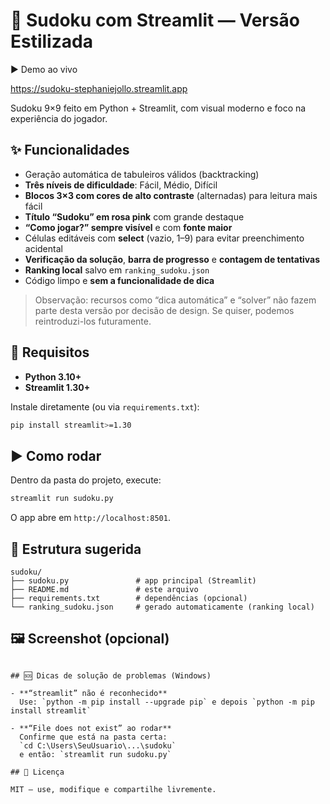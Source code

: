 # 🧩 Sudoku com Streamlit — Versão Estilizada

▶️ Demo ao vivo

https://sudoku-stephaniejollo.streamlit.app

Sudoku 9×9 feito em Python + Streamlit, com visual moderno e foco na experiência do jogador.

## ✨ Funcionalidades

- Geração automática de tabuleiros válidos (backtracking)
- **Três níveis de dificuldade**: Fácil, Médio, Difícil
- **Blocos 3×3 com cores de alto contraste** (alternadas) para leitura mais fácil
- **Título “Sudoku” em rosa pink** com grande destaque
- **“Como jogar?” sempre visível** e com **fonte maior**
- Células editáveis com **select** (vazio, 1–9) para evitar preenchimento acidental
- **Verificação da solução**, **barra de progresso** e **contagem de tentativas**
- **Ranking local** salvo em `ranking_sudoku.json`
- Código limpo e **sem a funcionalidade de dica**

> Observação: recursos como “dica automática” e “solver” não fazem parte desta versão por decisão de design. Se quiser, podemos reintroduzi-los futuramente.

## 🧰 Requisitos

- **Python 3.10+**
- **Streamlit 1.30+**

Instale diretamente (ou via `requirements.txt`):
```bash
pip install streamlit>=1.30
```

## ▶️ Como rodar

Dentro da pasta do projeto, execute:
```bash
streamlit run sudoku.py
```
O app abre em `http://localhost:8501`.

## 📁 Estrutura sugerida

```
sudoku/
├── sudoku.py               # app principal (Streamlit)
├── README.md               # este arquivo
├── requirements.txt        # dependências (opcional)
└── ranking_sudoku.json     # gerado automaticamente (ranking local)
```

## 🖼️ Screenshot (opcional)


```

## 🆘 Dicas de solução de problemas (Windows)

- **“streamlit” não é reconhecido**  
  Use: `python -m pip install --upgrade pip` e depois `python -m pip install streamlit`

- **“File does not exist” ao rodar**  
  Confirme que está na pasta certa:  
  `cd C:\Users\SeuUsuario\...\sudoku`  
  e então: `streamlit run sudoku.py`

## 📝 Licença

MIT — use, modifique e compartilhe livremente.